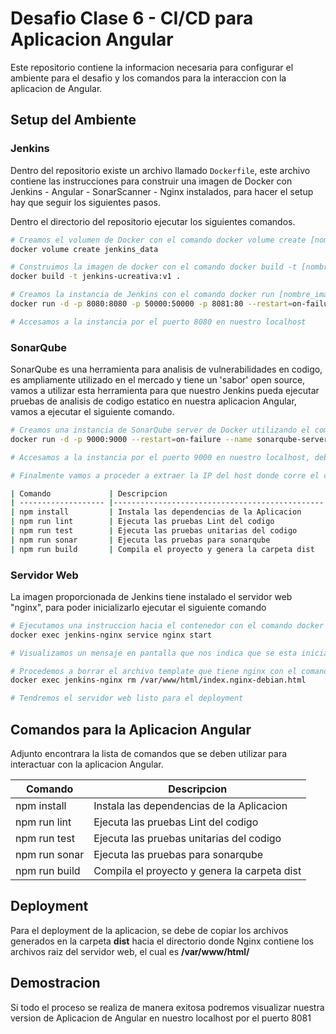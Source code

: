 # Desafio Clase 6 - CI/CD para Aplicacion Angular

Este repositorio contiene la informacion necesaria para configurar el ambiente para el desafio y los comandos para la interaccion con la aplicacion de Angular.

## Setup del Ambiente

### Jenkins

Dentro del repositorio existe un archivo llamado `Dockerfile`, este archivo contiene las instrucciones para construir una imagen de Docker con Jenkins - Angular - SonarScanner - Nginx instalados, para hacer el setup hay que seguir los siguientes pasos.

Dentro el directorio del repositorio ejecutar los siguientes comandos.
```sh
# Creamos el volumen de Docker con el comando docker volume create [nombre_volumen]
docker volume create jenkins_data

# Construimos la imagen de docker con el comando docker build -t [nombre_imagen]:[tag] [contexto]
docker build -t jenkins-ucreativa:v1 .

# Creamos la instancia de Jenkins con el comando docker run [nombre_image]:[tag]
docker run -d -p 8080:8080 -p 50000:50000 -p 8081:80 --restart=on-failure --mount "type=volume,src=jenkins_data,dst=/var/jenkins_home" --name jenkins-nginx jenkins-ucreativa:v1

# Accesamos a la instancia por el puerto 8080 en nuestro localhost
```

### SonarQube

SonarQube es una herramienta para analisis de vulnerabilidades en codigo, es ampliamente utilizado en el mercado y tiene un 'sabor' open source, vamos a utilizar esta herramienta para que nuestro Jenkins pueda ejecutar pruebas de analisis de codigo estatico en nuestra aplicacion Angular, vamos a ejecutar el siguiente comando.

```sh
# Creamos una instancia de SonarQube server de Docker utilizando el comando docker run [nombre_image]:[tag]
docker run -d -p 9000:9000 --restart=on-failure --name sonarqube-server sonarqube:lts-community

# Accesamos a la instancia por el puerto 9000 en nuestro localhost, deberemos de cambiar el password inicial se recomienda utilizar el admin123 para efectos de demostracion

# Finalmente vamos a proceder a extraer la IP del host donde corre el contenedor de sonarqube para colocarla en nuestro sonar-project.properties con el comando ip a en linux o ipconfig en windows

| Comando             | Descripcion                                   |
| ------------------- |-----------------------------------------------|
| npm install         | Instala las dependencias de la Aplicacion     |
| npm run lint        | Ejecuta las pruebas Lint del codigo           |
| npm run test        | Ejecuta las pruebas unitarias del codigo      |
| npm run sonar       | Ejecuta las pruebas para sonarqube            |
| npm run build       | Compila el proyecto y genera la carpeta dist  |
```

### Servidor Web

La imagen proporcionada de Jenkins tiene instalado el servidor web "nginx", para poder inicializarlo ejecutar el siguiente comando

```sh
# Ejecutamos una instruccion hacia el contenedor con el comando docker exec [nombre_contenedor] [comando]
docker exec jenkins-nginx service nginx start

# Visualizamos un mensaje en pantalla que nos indica que se esta inicializando el servidor web 'Starting nginx: nginx', luego podemos acceder a la instancia por el puerto 8081 en nuestro localhost

# Procedemos a borrar el archivo template que tiene nginx con el comando exec [nombre_contenedor] [comando]
docker exec jenkins-nginx rm /var/www/html/index.nginx-debian.html

# Tendremos el servidor web listo para el deployment
```

## Comandos para la Aplicacion Angular

Adjunto encontrara la lista de comandos que se deben utilizar para interactuar con la aplicacion Angular.

| Comando             | Descripcion                                   |
| ------------------- |-----------------------------------------------|
| npm install         | Instala las dependencias de la Aplicacion     |
| npm run lint        | Ejecuta las pruebas Lint del codigo           |
| npm run test        | Ejecuta las pruebas unitarias del codigo      |
| npm run sonar       | Ejecuta las pruebas para sonarqube            |
| npm run build       | Compila el proyecto y genera la carpeta dist  |

## Deployment

Para el deployment de la aplicacion, se debe de copiar los archivos generados en la carpeta **dist** hacia el directorio donde Nginx contiene los archivos raiz del servidor web, el cual es **/var/www/html/**

## Demostracion

Si todo el proceso se realiza de manera exitosa podremos visualizar nuestra version de Aplicacion de Angular en nuestro localhost por el puerto 8081

